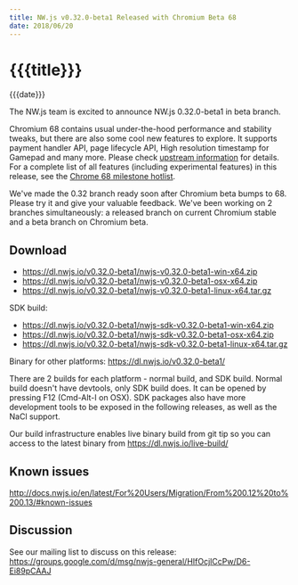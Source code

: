 ```yaml
---
title: NW.js v0.32.0-beta1 Released with Chromium Beta 68
date: 2018/06/20
---
```

# {{{title}}}
{{{date}}}

The NW.js team is excited to announce NW.js 0.32.0-beta1 in beta branch.

Chromium 68 contains usual under-the-hood performance and stability tweaks, but there are also some cool new features to explore. It supports payment handler API, page lifecycle API, High resolution timestamp for Gamepad and many more. Please check [upstream information](https://blog.chromium.org/2018/06/chrome-68-beta-add-to-home-screen.html) for details. For a complete list of all features (including experimental features) in this release, see the [Chrome 68 milestone hotlist](https://www.chromestatus.com/features#milestone=68).

We've made the 0.32 branch ready soon after Chromium beta bumps to 68. Please try it and give your valuable feedback. We've been working on 2 branches simultaneously: a released branch on current Chromium stable and a beta branch on Chromium beta.

## Download 

* https://dl.nwjs.io/v0.32.0-beta1/nwjs-v0.32.0-beta1-win-x64.zip 
* https://dl.nwjs.io/v0.32.0-beta1/nwjs-v0.32.0-beta1-osx-x64.zip 
* https://dl.nwjs.io/v0.32.0-beta1/nwjs-v0.32.0-beta1-linux-x64.tar.gz 

SDK build: 
* https://dl.nwjs.io/v0.32.0-beta1/nwjs-sdk-v0.32.0-beta1-win-x64.zip 
* https://dl.nwjs.io/v0.32.0-beta1/nwjs-sdk-v0.32.0-beta1-osx-x64.zip 
* https://dl.nwjs.io/v0.32.0-beta1/nwjs-sdk-v0.32.0-beta1-linux-x64.tar.gz 

Binary for other platforms: https://dl.nwjs.io/v0.32.0-beta1/ 

There are 2 builds for each platform - normal build, and SDK build. Normal build doesn't have devtools, only SDK build does. lt can be opened by pressing F12 (Cmd-Alt-I on OSX). SDK packages also have more development tools to be exposed in the following releases, as well as the NaCl support.

Our build infrastructure enables live binary build from git tip so you can access to the latest binary from https://dl.nwjs.io/live-build/ 

## Known issues 
 
http://docs.nwjs.io/en/latest/For%20Users/Migration/From%200.12%20to%200.13/#known-issues

## Discussion

See our mailing list to discuss on this release: https://groups.google.com/d/msg/nwjs-general/HIfOcjlCcPw/D6-Ei89pCAAJ
